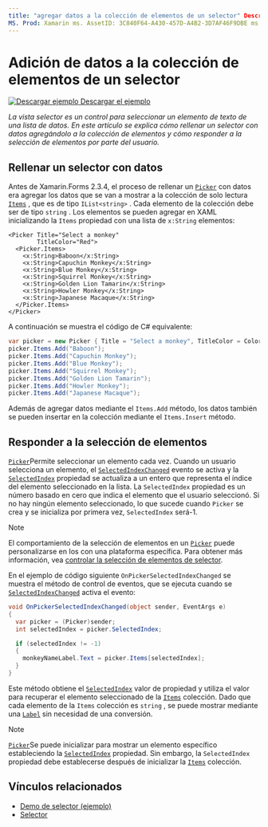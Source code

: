 ```yaml
---
title: "agregar datos a la colección de elementos de un selector" Descripción: "la vista selector es un control para seleccionar un elemento de texto de una lista de datos. En este artículo se explica cómo rellenar un selector con datos agregándolo a la colección de elementos y cómo responder a la selección de elementos por parte del usuario ".
MS. Prod: Xamarin ms. AssetID: 3C840F64-A430-457D-A4B2-3D7AF46F9DBE ms. Technology: Xamarin-Forms Author: davidbritch ms. Author: dabritch ms. Date: 02/26/2019 no-LOC: [ Xamarin.Forms , Xamarin.Essentials ]
---
```


# <a name="adding-data-to-a-pickers-items-collection"></a>Adición de datos a la colección de elementos de un selector

[![Descargar ejemplo](~/media/shared/download.png) Descargar el ejemplo](https://docs.microsoft.com/samples/xamarin/xamarin-forms-samples/userinterface-pickerdemo)

_La vista selector es un control para seleccionar un elemento de texto de una lista de datos. En este artículo se explica cómo rellenar un selector con datos agregándolo a la colección de elementos y cómo responder a la selección de elementos por parte del usuario._

## <a name="populating-a-picker-with-data"></a>Rellenar un selector con datos

Antes de Xamarin.Forms 2.3.4, el proceso de rellenar un [`Picker`](xref:Xamarin.Forms.Picker) con datos era agregar los datos que se van a mostrar a la colección de solo lectura [`Items`](xref:Xamarin.Forms.Picker.Items) , que es de tipo `IList<string>` . Cada elemento de la colección debe ser de tipo `string` . Los elementos se pueden agregar en XAML inicializando la `Items` propiedad con una lista de `x:String` elementos:

```xaml
<Picker Title="Select a monkey"
        TitleColor="Red">
  <Picker.Items>
    <x:String>Baboon</x:String>
    <x:String>Capuchin Monkey</x:String>
    <x:String>Blue Monkey</x:String>
    <x:String>Squirrel Monkey</x:String>
    <x:String>Golden Lion Tamarin</x:String>
    <x:String>Howler Monkey</x:String>
    <x:String>Japanese Macaque</x:String>
  </Picker.Items>
</Picker>
```

A continuación se muestra el código de C# equivalente:

```csharp
var picker = new Picker { Title = "Select a monkey", TitleColor = Color.Red };
picker.Items.Add("Baboon");
picker.Items.Add("Capuchin Monkey");
picker.Items.Add("Blue Monkey");
picker.Items.Add("Squirrel Monkey");
picker.Items.Add("Golden Lion Tamarin");
picker.Items.Add("Howler Monkey");
picker.Items.Add("Japanese Macaque");
```

Además de agregar datos mediante el `Items.Add` método, los datos también se pueden insertar en la colección mediante el `Items.Insert` método.

## <a name="responding-to-item-selection"></a>Responder a la selección de elementos

[`Picker`](xref:Xamarin.Forms.Picker)Permite seleccionar un elemento cada vez. Cuando un usuario selecciona un elemento, el [`SelectedIndexChanged`](xref:Xamarin.Forms.Picker.SelectedIndexChanged) evento se activa y la [`SelectedIndex`](xref:Xamarin.Forms.Picker.SelectedIndex) propiedad se actualiza a un entero que representa el índice del elemento seleccionado en la lista. La `SelectedIndex` propiedad es un número basado en cero que indica el elemento que el usuario seleccionó. Si no hay ningún elemento seleccionado, lo que sucede cuando `Picker` se crea y se inicializa por primera vez, `SelectedIndex` será-1.

> [!NOTE]
> El comportamiento de la selección de elementos en un [`Picker`](xref:Xamarin.Forms.Picker) puede personalizarse en Ios con una plataforma específica. Para obtener más información, vea [controlar la selección de elementos de selector](~/xamarin-forms/platform/ios/picker-selection.md).

En el ejemplo de código siguiente `OnPickerSelectedIndexChanged` se muestra el método de control de eventos, que se ejecuta cuando se [`SelectedIndexChanged`](xref:Xamarin.Forms.Picker.SelectedIndexChanged) activa el evento:

```csharp
void OnPickerSelectedIndexChanged(object sender, EventArgs e)
{
  var picker = (Picker)sender;
  int selectedIndex = picker.SelectedIndex;

  if (selectedIndex != -1)
  {
    monkeyNameLabel.Text = picker.Items[selectedIndex];
  }
}
```

Este método obtiene el [`SelectedIndex`](xref:Xamarin.Forms.Picker.SelectedIndex) valor de propiedad y utiliza el valor para recuperar el elemento seleccionado de la [`Items`](xref:Xamarin.Forms.Picker.Items) colección. Dado que cada elemento de la `Items` colección es `string` , se puede mostrar mediante una [`Label`](xref:Xamarin.Forms.Label) sin necesidad de una conversión.

> [!NOTE]
> [`Picker`](xref:Xamarin.Forms.Picker)Se puede inicializar para mostrar un elemento específico estableciendo la [`SelectedIndex`](xref:Xamarin.Forms.Picker.SelectedIndex) propiedad. Sin embargo, la `SelectedIndex` propiedad debe establecerse después de inicializar la [`Items`](xref:Xamarin.Forms.Picker.Items) colección.

## <a name="related-links"></a>Vínculos relacionados

- [Demo de selector (ejemplo)](https://docs.microsoft.com/samples/xamarin/xamarin-forms-samples/userinterface-pickerdemo)
- [Selector](xref:Xamarin.Forms.Picker)
